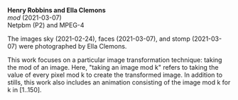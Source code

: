 **Henry Robbins and Ella Clemons**<br/>
*mod* (2021-03-07)<br/>
Netpbm (P2) and MPEG-4

The images sky (2021-02-24), faces (2021-03-07), and stomp (2021-03-07)
were photographed by Ella Clemons.

This work focuses on a particular image transformation technique: taking the
mod of an image. Here, "taking an image mod k" refers to taking the value of
every pixel mod k to create the transformed image. In addition to stills, this
work also includes an animation consisting of the image mod k for k in [1..150].